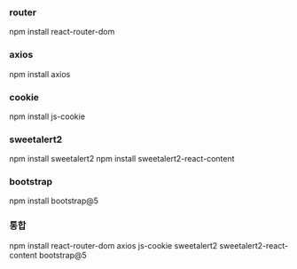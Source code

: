 ### router
npm install react-router-dom

### axios
npm install axios

### cookie
npm install js-cookie

### sweetalert2
npm install sweetalert2
npm install sweetalert2-react-content

### bootstrap
npm install bootstrap@5

### 통합
npm install react-router-dom axios js-cookie sweetalert2 sweetalert2-react-content bootstrap@5
